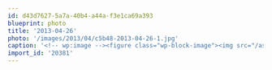 ```yaml
---
id: d43d7627-5a7a-40b4-a44a-f3e1ca69a393
blueprint: photo
title: '2013-04-26'
photo: '/images/2013/04/c5b48-2013-04-26-1.jpg'
caption: '<!-- wp:image --><figure class="wp-block-image"><img src="/assets/images/2013/04/c5b48-2013-04-26-1.jpg" /></figure><!-- /wp:image --><!-- wp:paragraph --><p>See @cayleyh, not all instagrams are of food.</p><!-- /wp:paragraph -->'
import_id: '20381'
---
```

